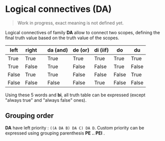 # Logical connectives (DA)

> Work in progress, exact meaning is not defined yet.

Logical connectives of family **DA** allow to connect two scopes, defining
the final truth value based on the truth value of the scopes. 

| left  | right |     | da (and) | de (or) | di (iif) | do    | du    |
| ----- | ----- | --- | -------- | ------- | -------- | ----- | ----- |
| True  | True  |     | True     | True    | True     | True  | True  |
| True  | False |     | True     | False   | False    | True  | False |
| False | True  |     | True     | False   | False    | False | True  |
| False | False |     | False    | False   | True     | False | False |

Using these 5 words and **bi**, all truth table can be expressed
(except "always true" and "always false" ones).

## Grouping order

**DA** have left priority : `((A DA B) DA C) DA D`. Custom priority can be
expressed using grouping parenthesis **PE .. PEI** .
